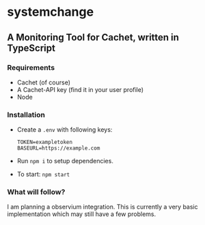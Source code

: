 # systemchange

## A Monitoring Tool for Cachet, written in TypeScript

### Requirements
 - Cachet (of course)
 - A Cachet-API key (find it in your user profile)
 - Node

### Installation

- Create a `.env` with following keys:

    ```
    TOKEN=exampletoken
    BASEURL=https://example.com
    ```

- Run `npm i` to setup dependencies.
- To start: `npm start`


### What will follow?

I am planning a observium integration. This is currently a very basic implementation which may still have a few problems.
